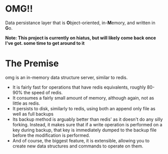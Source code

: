 # OMG!!

Data persistance layer that is **O**bject-oriented, in-**M**emory, and written in **G**o.

**Note: This project is currently on hiatus, but will likely come back once I've got. some time to get around to it**

# The Premise

omg is an in-memory data structure server, similar to redis. 

* It is fairly fast for operations that have redis equivalents, roughly 80-90% the speed of redis. 
* It consumes a fairly small amount of memory, although again, not as little as redis. 
* It persists to disk, similarly to redis, using both an append only file as well as full backups
* Its backup method is arguably better than redis' as it doesn't do any silly forking. Instead, it makes sure that if a write operation is performed on a key during backup, that key is immediately dumped to the backup file before the modification is performed.
* And of course, the biggest feature, it is extensible, allowing you to create new data structures and commands to operate on them.

